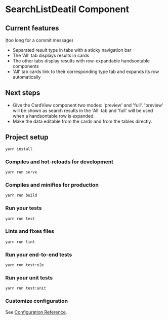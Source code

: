 # SearchListDeatil Component

## Current features
(too long for a commit message)
* Separated result type in tabs with a sticky navigation bar
* The 'All' tab displays results in cards 
* The other tabs display results with row-expandable handsontable components
* 'All' tab cards link to their corresponding type tab and expands its row automatically

## Next steps
* Give the CardView component two modes: 'preview' and 'full'. 'preview' will be shown as search results in the 'All' tab and 'full' will be used when a handsontable row is expanded.
* Make the data editable from the cards and from the tables directly.

## Project setup
```
yarn install
```

### Compiles and hot-reloads for development
```
yarn run serve
```

### Compiles and minifies for production
```
yarn run build
```

### Run your tests
```
yarn run test
```

### Lints and fixes files
```
yarn run lint
```

### Run your end-to-end tests
```
yarn run test:e2e
```

### Run your unit tests
```
yarn run test:unit
```

### Customize configuration
See [Configuration Reference](https://cli.vuejs.org/config/).
